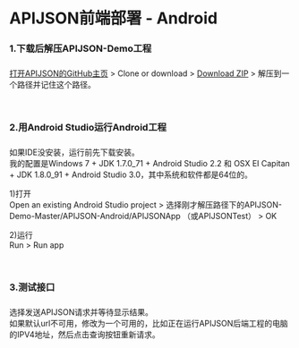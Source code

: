 # APIJSON前端部署 - Android 

### 1.下载后解压APIJSON-Demo工程<h3/>

[打开APIJSON的GitHub主页](https://github.com/APIJSON/APIJSON-Demo) &gt; Clone or download &gt; [Download ZIP](https://github.com/APIJSON/APIJSON-Demo/archive/master.zip) &gt; 解压到一个路径并记住这个路径。

<br />

### 2.用Android Studio运行Android工程<h3/>

如果IDE没安装，运行前先下载安装。<br />
我的配置是Windows 7 + JDK 1.7.0_71 + Android Studio 2.2 和 OSX EI Capitan + JDK 1.8.0_91 + Android Studio 3.0，其中系统和软件都是64位的。

1)打开<br />
Open an existing Android Studio project > 选择刚才解压路径下的APIJSON-Demo-Master/APIJSON-Android/APIJSONApp （或APIJSONTest） > OK

2)运行<br />
Run > Run app

<br />

### 3.测试接口<h3/>

选择发送APIJSON请求并等待显示结果。<br />
如果默认url不可用，修改为一个可用的，比如正在运行APIJSON后端工程的电脑的IPV4地址，然后点击查询按钮重新请求。

<br />
